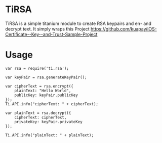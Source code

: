 # TiRSA

TiRSA is a simple titanium module to create RSA keypairs and en- and decrypt text. 
It simply wraps this Project https://github.com/kuapay/iOS-Certificate--Key--and-Trust-Sample-Project

# Usage

```
var rsa = require('ti.rsa');

var keyPair = rsa.generateKeyPair();

var cipherText = rsa.encrypt({
	plainText: "Hello World",
	publicKey: keyPair.publicKey
});
Ti.API.info("cipherText: " + cipherText);

var plainText = rsa.decrypt({
	cipherText: cipherText,
	privateKey: keyPair.privateKey
});

Ti.API.info("plainText: " + plainText);
```
